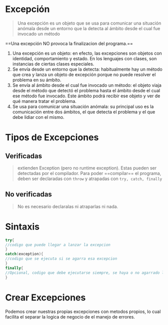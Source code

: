 
# Excepción
>Una excepción es un objeto que se usa para comunicar una situación anómala desde un entorno que la detecta al ámbito desde el cual fue invocado un método

==Una excepción NO provoca la finalizacion del programa.==

1. Una excepción es un objeto: en efecto, las excepciones son objetos con identidad, comportamiento y estado. En los lenguajes con clases, son instancias de ciertas clases especiales. 
2. Se envía desde un entorno que la detecta: habitualmente hay un método que crea y lanza un objeto de excepción porque no puede resolver el problema en su ámbito. 
3. Se envía al ámbito desde el cual fue invocado un método: el objeto viaja desde el método que detectó el problema hasta el ámbito desde el cual ese método fue invocado. Este ámbito podrá recibir ese objeto y ver de qué manera tratar el problema. 
4. Se usa para comunicar una situación anómala: su principal uso es la comunicación entre dos ámbitos, el que detecta el problema y el que debe lidiar con el mismo.


# Tipos de Excepciones
## Verificadas
> extienden Exception (pero no runtime exception). Estas pueden ser detectadas por el compilador. Para poder ==compilar== el programa, deben ser declaradas con `throw` y atrapadas con `try, catch, finally`

## No verificadas
> No es necesario declaralas ni atraparlas ni nada.

# Sintaxis
```java
try{
//codigo que puede llegar a lanzar la excepcion
}
catch(exception){
//codigo que se ejecuta si se agarra esa excepcion
}
finally{
//Opcional, codigo que debe ejecutarse siempre, se haya o no agarrado la excepcion
}
```

# Crear Excepciones 
Podemos crear nuestras propias excepciones con metodos propios, lo cual facilita el separar la logica de negocio de el manejo de errores.
